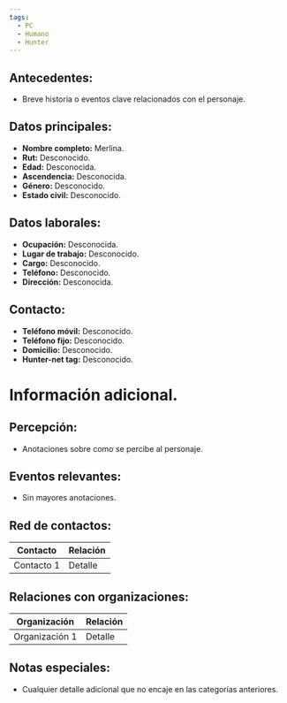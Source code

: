 ```yaml
---
tags:
  - PC
  - Humano
  - Hunter
---
```

## Antecedentes:

- Breve historia o eventos clave relacionados con el personaje.
## Datos principales:

- **Nombre completo:** Merlina.
- **Rut:** Desconocido.
- **Edad:** Desconocida.
- **Ascendencia:** Desconocida.
- **Género:** Desconocido.
- **Estado civil:** Desconocido.

## Datos laborales:

- **Ocupación:** Desconocida.
- **Lugar de trabajo:** Desconocido.
- **Cargo:** Desconocido.
- **Teléfono:** Desconocido.
- **Dirección:** Desconocida.

## Contacto:

- **Teléfono móvil:** Desconocido.
- **Teléfono fijo:** Desconocido.
- **Domicilio:** Desconocido.
- **Hunter-net tag:** Desconocido.

# Información adicional.

## Percepción:

- Anotaciones sobre como se percibe al personaje.
## Eventos relevantes:

- Sin mayores anotaciones.
## Red de contactos:

| Contacto   | Relación  |
|------------|-----------|
| Contacto 1 | Detalle   |

## Relaciones con organizaciones:

| Organización   | Relación  |
|----------------|-----------|
| Organización 1 | Detalle   |

## Notas especiales:

- Cualquier detalle adicional que no encaje en las categorías anteriores.